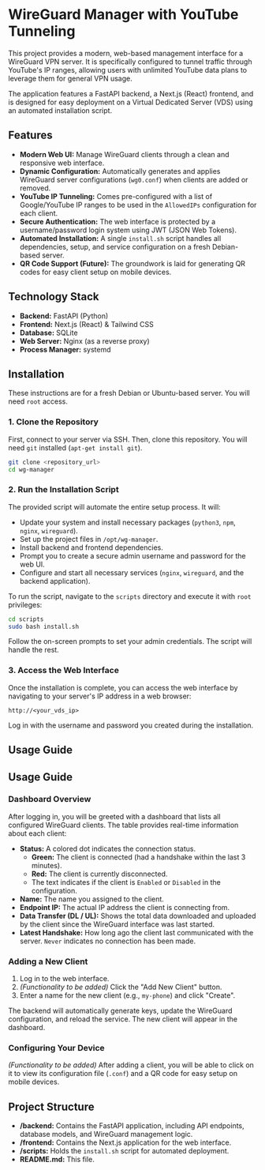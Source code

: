 # WireGuard Manager with YouTube Tunneling

This project provides a modern, web-based management interface for a WireGuard VPN server. It is specifically configured to tunnel traffic through YouTube's IP ranges, allowing users with unlimited YouTube data plans to leverage them for general VPN usage.

The application features a FastAPI backend, a Next.js (React) frontend, and is designed for easy deployment on a Virtual Dedicated Server (VDS) using an automated installation script.

## Features

- **Modern Web UI:** Manage WireGuard clients through a clean and responsive web interface.
- **Dynamic Configuration:** Automatically generates and applies WireGuard server configurations (`wg0.conf`) when clients are added or removed.
- **YouTube IP Tunneling:** Comes pre-configured with a list of Google/YouTube IP ranges to be used in the `AllowedIPs` configuration for each client.
- **Secure Authentication:** The web interface is protected by a username/password login system using JWT (JSON Web Tokens).
- **Automated Installation:** A single `install.sh` script handles all dependencies, setup, and service configuration on a fresh Debian-based server.
- **QR Code Support (Future):** The groundwork is laid for generating QR codes for easy client setup on mobile devices.

## Technology Stack

- **Backend:** FastAPI (Python)
- **Frontend:** Next.js (React) & Tailwind CSS
- **Database:** SQLite
- **Web Server:** Nginx (as a reverse proxy)
- **Process Manager:** systemd

## Installation

These instructions are for a fresh Debian or Ubuntu-based server. You will need `root` access.

### 1. Clone the Repository

First, connect to your server via SSH. Then, clone this repository. You will need `git` installed (`apt-get install git`).

```bash
git clone <repository_url>
cd wg-manager
```

### 2. Run the Installation Script

The provided script will automate the entire setup process. It will:
- Update your system and install necessary packages (`python3`, `npm`, `nginx`, `wireguard`).
- Set up the project files in `/opt/wg-manager`.
- Install backend and frontend dependencies.
- Prompt you to create a secure admin username and password for the web UI.
- Configure and start all necessary services (`nginx`, `wireguard`, and the backend application).

To run the script, navigate to the `scripts` directory and execute it with `root` privileges:

```bash
cd scripts
sudo bash install.sh
```

Follow the on-screen prompts to set your admin credentials. The script will handle the rest.

### 3. Access the Web Interface

Once the installation is complete, you can access the web interface by navigating to your server's IP address in a web browser:

`http://<your_vds_ip>`

Log in with the username and password you created during the installation.

## Usage Guide

## Usage Guide

### Dashboard Overview

After logging in, you will be greeted with a dashboard that lists all configured WireGuard clients. The table provides real-time information about each client:

- **Status:** A colored dot indicates the connection status.
    - **Green:** The client is connected (had a handshake within the last 3 minutes).
    - **Red:** The client is currently disconnected.
    - The text indicates if the client is `Enabled` or `Disabled` in the configuration.
- **Name:** The name you assigned to the client.
- **Endpoint IP:** The actual IP address the client is connecting from.
- **Data Transfer (DL / UL):** Shows the total data downloaded and uploaded by the client since the WireGuard interface was last started.
- **Latest Handshake:** How long ago the client last communicated with the server. `Never` indicates no connection has been made.

### Adding a New Client

1.  Log in to the web interface.
2.  *(Functionality to be added)* Click the "Add New Client" button.
3.  Enter a name for the new client (e.g., `my-phone`) and click "Create".

The backend will automatically generate keys, update the WireGuard configuration, and reload the service. The new client will appear in the dashboard.

### Configuring Your Device

*(Functionality to be added)* After adding a client, you will be able to click on it to view its configuration file (`.conf`) and a QR code for easy setup on mobile devices.

## Project Structure

- **/backend:** Contains the FastAPI application, including API endpoints, database models, and WireGuard management logic.
- **/frontend:** Contains the Next.js application for the web interface.
- **/scripts:** Holds the `install.sh` script for automated deployment.
- **README.md:** This file.

